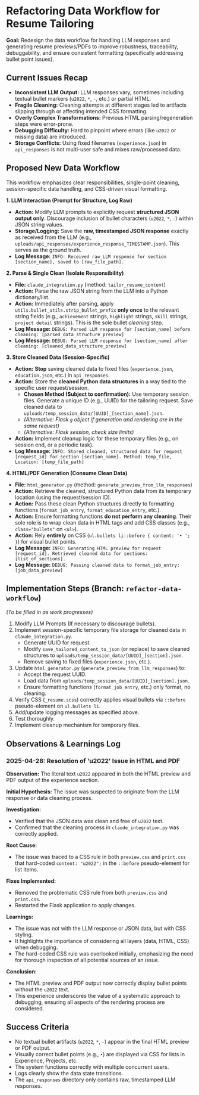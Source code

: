 # Refactoring Data Workflow for Resume Tailoring

**Goal:** Redesign the data workflow for handling LLM responses and generating resume previews/PDFs to improve robustness, traceability, debuggability, and ensure consistent formatting (specifically addressing bullet point issues).

## Current Issues Recap

*   **Inconsistent LLM Output:** LLM responses vary, sometimes including textual bullet markers (`u2022`, `*`, `-`, etc.) or partial HTML.
*   **Fragile Cleaning:** Cleaning attempts at different stages led to artifacts slipping through or affecting intended CSS formatting.
*   **Overly Complex Transformations:** Previous HTML parsing/regeneration steps were error-prone.
*   **Debugging Difficulty:** Hard to pinpoint where errors (like `u2022` or missing data) are introduced.
*   **Storage Conflicts:** Using fixed filenames (`experience.json`) in `api_responses` is not multi-user safe and mixes raw/processed data.

## Proposed New Data Workflow

This workflow emphasizes clear responsibilities, single-point cleaning, session-specific data handling, and CSS-driven visual formatting.

**1. LLM Interaction (Prompt for Structure, Log Raw)**

*   **Action:** Modify LLM prompts to explicitly request **structured JSON output only**. Discourage inclusion of bullet characters (`u2022`, `*`, `-`) within JSON string values.
*   **Storage/Logging:** Save the **raw, timestamped JSON response** exactly as received from the LLM (e.g., `uploads/api_responses/experience_response_TIMESTAMP.json`). This serves as the ground truth.
*   **Log Message:** `INFO: Received raw LLM response for section [section_name], saved to [raw_file_path].`

**2. Parse & Single Clean (Isolate Responsibility)**

*   **File:** `claude_integration.py` (method: `tailor_resume_content`)
*   **Action:** Parse the raw JSON string from the LLM into a Python dictionary/list.
*   **Action:** Immediately after parsing, apply `utils.bullet_utils.strip_bullet_prefix` **only once** to the relevant string fields (e.g., `achievement` strings, `highlight` strings, `skill` strings, `project detail` strings). This is the sole bullet *cleaning* step.
*   **Log Message:** `DEBUG: Parsed LLM response for [section_name] before cleaning: [parsed_data_structure_preview]`
*   **Log Message:** `DEBUG: Parsed LLM response for [section_name] after cleaning: [cleaned_data_structure_preview]`

**3. Store Cleaned Data (Session-Specific)**

*   **Action:** **Stop** saving cleaned data to fixed files (`experience.json`, `education.json`, etc.) in `api_responses`.
*   **Action:** Store the **cleaned Python data structures** in a way tied to the specific user request/session.
    *   **Chosen Method (Subject to confirmation):** Use temporary session files. Generate a unique ID (e.g., UUID) for the tailoring request. Save cleaned data to `uploads/temp_session_data/[UUID]_[section_name].json`.
    *   *(Alternative: Flask `g` object if generation and rendering are in the same request)*
    *   *(Alternative: Flask session, check size limits)*
*   **Action:** Implement cleanup logic for these temporary files (e.g., on session end, or a periodic task).
*   **Log Message:** `INFO: Stored cleaned, structured data for request [request_id] for section [section_name]. Method: temp_file, Location: [temp_file_path]`

**4. HTML/PDF Generation (Consume Clean Data)**

*   **File:** `html_generator.py` (method: `generate_preview_from_llm_responses`)
*   **Action:** Retrieve the cleaned, structured Python data from its temporary location (using the request/session ID).
*   **Action:** Pass these clean Python structures directly to formatting functions (`format_job_entry`, `format_education_entry`, etc.).
*   **Action:** Ensure formatting functions **do not perform any cleaning**. Their sole role is to wrap clean data in HTML tags and add CSS classes (e.g., `class="bullets"` on `<ul>`).
*   **Action:** Rely **entirely** on CSS (`ul.bullets li::before { content: '• '; }`) for visual bullet points.
*   **Log Message:** `INFO: Generating HTML preview for request [request_id]. Retrieved cleaned data for sections: [list_of_sections].`
*   **Log Message:** `DEBUG: Passing cleaned data to format_job_entry: [job_data_preview]`

## Implementation Steps (Branch: `refactor-data-workflow`)

*(To be filled in as work progresses)*

1.  Modify LLM Prompts (If necessary to discourage bullets).
2.  Implement session-specific temporary file storage for cleaned data in `claude_integration.py`.
    *   Generate UUID for request.
    *   Modify `save_tailored_content_to_json` (or replace) to save cleaned structures to `uploads/temp_session_data/[UUID]_[section].json`.
    *   Remove saving to fixed files (`experience.json`, etc.).
3.  Update `html_generator.py` (`generate_preview_from_llm_responses`) to:
    *   Accept the request UUID.
    *   Load data from `uploads/temp_session_data/[UUID]_[section].json`.
    *   Ensure formatting functions (`format_job_entry`, etc.) only format, no cleaning.
4.  Verify CSS (`_resume.scss`) correctly applies visual bullets via `::before` pseudo-element on `ul.bullets li`.
5.  Add/update logging messages as specified above.
6.  Test thoroughly.
7.  Implement cleanup mechanism for temporary files.

## Observations & Learnings Log

### 2025-04-28: Resolution of 'u2022' Issue in HTML and PDF

**Observation:** The literal text `u2022` appeared in both the HTML preview and PDF output of the experience section.

**Initial Hypothesis:** The issue was suspected to originate from the LLM response or data cleaning process.

**Investigation:**
- Verified that the JSON data was clean and free of `u2022` text.
- Confirmed that the cleaning process in `claude_integration.py` was correctly applied.

**Root Cause:**
- The issue was traced to a CSS rule in both `preview.css` and `print.css` that hard-coded `content: "u2022";` in the `::before` pseudo-element for list items.

**Fixes Implemented:**
- Removed the problematic CSS rule from both `preview.css` and `print.css`.
- Restarted the Flask application to apply changes.

**Learnings:**
- The issue was not with the LLM response or JSON data, but with CSS styling.
- It highlights the importance of considering all layers (data, HTML, CSS) when debugging.
- The hard-coded CSS rule was overlooked initially, emphasizing the need for thorough inspection of all potential sources of an issue.

**Conclusion:**
- The HTML preview and PDF output now correctly display bullet points without the `u2022` text.
- This experience underscores the value of a systematic approach to debugging, ensuring all aspects of the rendering process are considered.

## Success Criteria

*   No textual bullet artifacts (`u2022`, `*`, `-`) appear in the final HTML preview or PDF output.
*   Visually correct bullet points (e.g., `•`) are displayed via CSS for lists in Experience, Projects, etc.
*   The system functions correctly with multiple concurrent users.
*   Logs clearly show the data state transitions.
*   The `api_responses` directory only contains raw, timestamped LLM responses. 